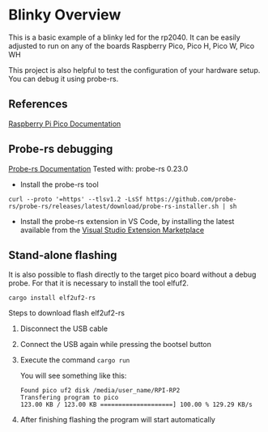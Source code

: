 Blinky Overview
===============

This is a basic example of a blinky led for the rp2040.
It can be easily adjusted to run on any of the boards Raspberry Pico, Pico H, Pico W, Pico WH

This project is also helpful to test the configuration of your hardware setup.
You can debug it using probe-rs.


References
----------

[Raspberry Pi Pico Documentation](https://www.raspberrypi.com/documentation/microcontrollers/raspberry-pi-pico.html)


Probe-rs debugging
------------------

[Probe-rs Documentation](https://probe.rs/docs/overview/about-probe-rs/)
Tested with: probe-rs 0.23.0

+ Install the probe-rs tool

```
curl --proto '=https' --tlsv1.2 -LsSf https://github.com/probe-rs/probe-rs/releases/latest/download/probe-rs-installer.sh | sh
```

+ Install the probe-rs extension in VS Code, by installing the latest available from the [Visual Studio Extension Marketplace](https://marketplace.visualstudio.com/items?itemName=probe-rs.probe-rs-debugger&ssr=false)

Stand-alone flashing
--------------------

It is also possible to flash directly to the target pico board without a debug probe.
For that it is necessary to install the tool elfuf2.

```
cargo install elf2uf2-rs
```

Steps to download flash elf2uf2-rs

1. Disconnect the USB cable
2. Connect the USB again while pressing the bootsel button
3. Execute the command ```cargo run```

    You will see something like this:
    ```
    Found pico uf2 disk /media/user_name/RPI-RP2
    Transfering program to pico
    123.00 KB / 123.00 KB ====================] 100.00 % 129.29 KB/s
    ```

4. After finishing flashing the program will start automatically